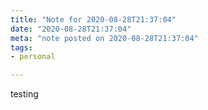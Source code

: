 ```yaml
---
title: "Note for 2020-08-28T21:37:04"
date: "2020-08-28T21:37:04"
meta: "note posted on 2020-08-28T21:37:04"
tags:
- personal

---
```

testing
